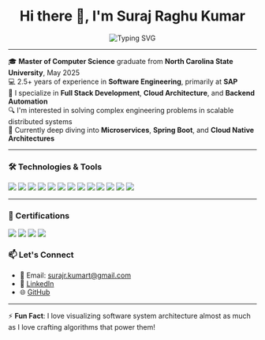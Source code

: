 <h1 align="center">
  Hi there 👋, I'm Suraj Raghu Kumar
</h1>

<p align="center">
  <img src="https://readme-typing-svg.demolab.com?font=Fira+Code&pause=1000&color=F77900&width=435&lines=Software+Engineer+%7C+Cloud+Developer+%7C+Full+Stack+Developer;Passionate+about+Building+Scalable+Systems" alt="Typing SVG" />
</p>

---

🎓 **Master of Computer Science** graduate from **North Carolina State University**, May 2025  
💻 2.5+ years of experience in **Software Engineering**, primarily at **SAP**  
🚀 I specialize in **Full Stack Development**, **Cloud Architecture**, and **Backend Automation**  
🔍 I'm interested in solving complex engineering problems in scalable distributed systems  
🧠 Currently deep diving into **Microservices**, **Spring Boot**, and **Cloud Native Architectures**

---

### 🛠️ Technologies & Tools

<p>
  <img src="https://img.shields.io/badge/-Java-007396?style=for-the-badge&logo=java&logoColor=white"/>
  <img src="https://img.shields.io/badge/-Python-3776AB?style=for-the-badge&logo=python&logoColor=white"/>
  <img src="https://img.shields.io/badge/-SpringBoot-6DB33F?style=for-the-badge&logo=spring&logoColor=white"/>
  <img src="https://img.shields.io/badge/-Node.js-339933?style=for-the-badge&logo=nodedotjs&logoColor=white"/>
  <img src="https://img.shields.io/badge/-React-61DAFB?style=for-the-badge&logo=react&logoColor=black"/>
  <img src="https://img.shields.io/badge/-MongoDB-47A248?style=for-the-badge&logo=mongodb&logoColor=white"/>
  <img src="https://img.shields.io/badge/-Docker-2496ED?style=for-the-badge&logo=docker&logoColor=white"/>
  <img src="https://img.shields.io/badge/-PostgreSQL-4169E1?style=for-the-badge&logo=postgresql&logoColor=white"/>
  <img src="https://img.shields.io/badge/-Firebase-FFCA28?style=for-the-badge&logo=firebase&logoColor=black"/>
  <img src="https://img.shields.io/badge/-AWS-232F3E?style=for-the-badge&logo=amazonaws&logoColor=white"/>
  <img src="https://img.shields.io/badge/-MySQL-4479A1?style=for-the-badge&logo=mysql&logoColor=white"/>
  <img src="https://img.shields.io/badge/-Git-F05032?style=for-the-badge&logo=git&logoColor=white"/>
  <img src="https://img.shields.io/badge/-Linux-FCC624?style=for-the-badge&logo=linux&logoColor=black"/>
</p>

---

### 📜 Certifications

<p>
  <a href="https://www.credly.com/earner/earned/badge/be0ea059-0360-4191-9115-ec2ad4aad291"><img src="https://img.shields.io/badge/AWS_Solutions_Architect_Associate-blue?style=for-the-badge"/></a>
  <a href="https://www.credly.com/earner/earned/badge/111fd26c-f063-47ca-b703-eedbfb87b6d8"><img src="https://img.shields.io/badge/AWS_Cloud_Practitioner-orange?style=for-the-badge"/></a>
  <a href="#"><img src="https://img.shields.io/badge/Hardware_and_Networking-lightgrey?style=for-the-badge"/></a>
  <a href="#"><img src="https://img.shields.io/badge/Database_Management-purple?style=for-the-badge"/></a>
</p>


### 📫 Let's Connect
- 📧 Email: surajr.kumart@gmail.com  
- 💼 [LinkedIn](https://www.linkedin.com/in/rsurajkumar)  
- 🌐 [GitHub](https://github.com/SurajRKU)

---

⚡ **Fun Fact**: I love visualizing software system architecture almost as much as I love crafting algorithms that power them!
